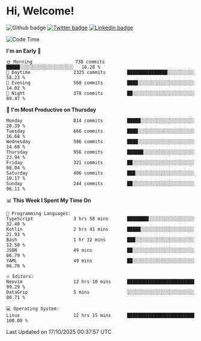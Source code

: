   # Hi, Welcome!
  ![Github badge](https://img.shields.io/github/followers/kraken-afk.svg?style=social&label=Follow&maxAge=2592000)
  [![Twitter badge](https://img.shields.io/badge/-Twitter-00acee?style=flat-square&logo=Twitter&logoColor=white)](https://twitter.com/trshppl)
  [![Linkedin badge](https://img.shields.io/badge/LinkedIn-0077B5?style=flat-square&logo=linkedin&logoColor=white)](https://www.linkedin.com/in/noveanrer)
<!--START_SECTION:waka-->
![Code Time](http://img.shields.io/badge/Code%20Time-1%2C266%20hrs%2052%20mins-blue)

**I'm an Early 🐤** 

```text
🌞 Morning                730 commits         █████░░░░░░░░░░░░░░░░░░░░   18.28 % 
🌆 Daytime                2325 commits        ███████████████░░░░░░░░░░   58.23 % 
🌃 Evening                560 commits         ████░░░░░░░░░░░░░░░░░░░░░   14.02 % 
🌙 Night                  378 commits         ██░░░░░░░░░░░░░░░░░░░░░░░   09.47 % 
```
📅 **I'm Most Productive on Thursday** 

```text
Monday                   814 commits         █████░░░░░░░░░░░░░░░░░░░░   20.39 % 
Tuesday                  666 commits         ████░░░░░░░░░░░░░░░░░░░░░   16.68 % 
Wednesday                586 commits         ████░░░░░░░░░░░░░░░░░░░░░   14.68 % 
Thursday                 956 commits         ██████░░░░░░░░░░░░░░░░░░░   23.94 % 
Friday                   321 commits         ██░░░░░░░░░░░░░░░░░░░░░░░   08.04 % 
Saturday                 406 commits         ███░░░░░░░░░░░░░░░░░░░░░░   10.17 % 
Sunday                   244 commits         ██░░░░░░░░░░░░░░░░░░░░░░░   06.11 % 
```


📊 **This Week I Spent My Time On** 

```text
💬 Programming Languages: 
TypeScript               3 hrs 58 mins       ████████░░░░░░░░░░░░░░░░░   32.40 % 
Kotlin                   2 hrs 41 mins       █████░░░░░░░░░░░░░░░░░░░░   21.93 % 
Bash                     1 hr 32 mins        ███░░░░░░░░░░░░░░░░░░░░░░   12.50 % 
JSON                     49 mins             ██░░░░░░░░░░░░░░░░░░░░░░░   06.79 % 
YAML                     49 mins             ██░░░░░░░░░░░░░░░░░░░░░░░   06.70 % 

🔥 Editors: 
Neovim                   12 hrs 10 mins      █████████████████████████   99.29 % 
DataGrip                 5 mins              ░░░░░░░░░░░░░░░░░░░░░░░░░   00.71 % 

💻 Operating System: 
Linux                    12 hrs 15 mins      █████████████████████████   100.00 % 
```


 Last Updated on 17/10/2025 00:37:57 UTC
<!--END_SECTION:waka-->